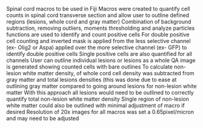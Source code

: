 Spinal cord macros to be used in Fiji
Macros were created to quantify cell counts in spinal cord transverse section and allow user to outline defined regions (lesions, whole cord and gray matter)
Combination of background subtraction, removing outliers, moments thresholding and analyze particles functions are used to identify and count positive cells
For double positive cell counting and inverted mask is applied from the less selective channel (ex- Olig2 or Aspa) applied over the more selective channel (ex- GFP) to identify double positive cells
Single positive cells are also quantified for all channels
User can outline individual lesions or lesions as a whole
QA image is generated showing counted cells with bare outlines
To calculate non-lesion white matter density, of whole cord cell density was subtracted from gray matter and total lesions densities (this was done due to ease at outlining gray matter compared to going around lesions for non-lesion white matter
With this approach all lesions would need to be outlined to correctly quantify total non-lesion white matter density
Single region of non-lesion white matter could also be outlined with minimal adjustment of macro if desired
Resolution of 20x images for all macros was set a 0.65pixel/micron and may need to be adjusted
